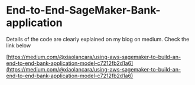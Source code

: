 # End-to-End-SageMaker-Bank-application

Details of the code are clearly explained on my blog on medium. Check the link below

[https://medium.com/@xiaolancara/using-aws-sagemaker-to-build-an-end-to-end-bank-application-model-c7212fb2d1a6](https://medium.com/@xiaolancara/using-aws-sagemaker-to-build-an-end-to-end-bank-application-model-c7212fb2d1a6)
